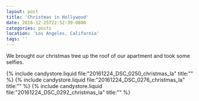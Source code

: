 ```yaml
---
layout: post
title: 'Christmas in Hollywood'
date: 2016-12-25T22:52:39-0800
categories: posts
location: 'Los Angeles, California'
tags: ''
---
```


We brought our christmas tree up the roof of our apartment and took some selfies.

{% include candystore.liquid file:"20161224_DSC_0250_christmas_la" title:"" %}
{% include candystore.liquid file:"20161224_DSC_0276_christmas_la" title:"" %}
{% include candystore.liquid file:"20161224_DSC_0292_christmas_la" title:"" %}
